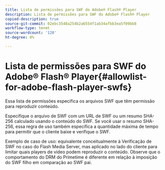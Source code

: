 ```yaml
---
title: Lista de permissões para SWF do Adobe® Flash® Player
description: Lista de permissões para SWF do Adobe® Flash® Player
copied-description: true
source-git-commit: 02ebc3548a254b2a6554f1ab34afbb3ea5f09bb8
workflow-type: tm+mt
source-wordcount: '128'
ht-degree: 0%

---
```


# Lista de permissões para SWF do Adobe® Flash® Player{#allowlist-for-adobe-flash-player-swfs}

Essa lista de permissões especifica os arquivos SWF que têm permissão para reproduzir conteúdo.

Especifique o arquivo de SWF com um URL de SWF ou um resumo SHA-256 calculado usando o conteúdo do SWF. Se você usar o resumo SHA-256, essa regra de uso também especifica a quantidade máxima de tempo para permitir que o cliente baixe e verifique o SWF.

Exemplo de caso de uso: equivalente conceitualmente à Verificação de SWF no caso do Flash Media Server, mas aplicado no lado do cliente para limitar quais players de vídeo podem reproduzir o conteúdo. Observe que o comportamento do DRM do Primetime é diferente em relação à imposição do SWF filho em comparação ao SWF pai.

